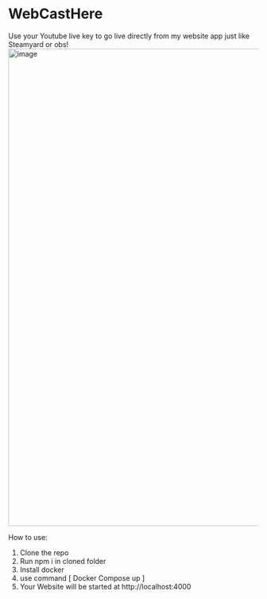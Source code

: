 # WebCastHere
Use your Youtube live key to go live directly from my website app just like Steamyard or obs!
<img width="959" alt="image" src="https://github.com/mesusheel01/WebCastHere/assets/97819258/f72b7cf5-7720-45db-a569-29d3310d880b">

How to use:
1. Clone the repo
2. Run npm i in cloned folder
3. Install docker
4. use command [  Docker Compose up ]
5. Your Website will be started at http://localhost:4000




